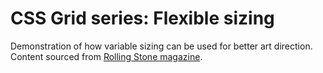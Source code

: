 # CSS Grid series: Flexible sizing

Demonstration of how variable sizing can be used for better art direction.
Content sourced from [Rolling Stone magazine](https://www.rollingstone.com/music/music-features/the-liberation-of-florence-welch-it-was-humbling-to-be-heartbroken-183522/).